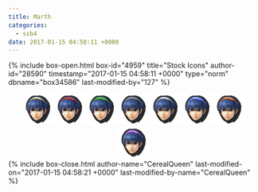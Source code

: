 ```yaml
---
title: Marth
categories:
  - ssb4
date: 2017-01-15 04:58:11 +0000
---
```

{% include box-open.html box-id="4959" title="Stock Icons" author-id="28590" timestamp="2017-01-15 04:58:11 +0000" type="norm" dbname="box34586" last-modified-by="127" %}
<center><img src="Stock_1.png" /><img src="Stock_2.png" /><img src="Stock_3.png" /><img src="Stock_4.png" /><img src="Stock_5.png" /><img src="Stock_6.png" /><img src="Stock_7.png" /><img src="Stock_8.png" /></center>
{% include box-close.html author-name="CerealQueen" last-modified-on="2017-01-15 04:58:21 +0000" last-modified-by-name="CerealQueen" %}
